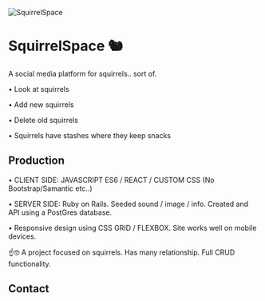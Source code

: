 
![SquirrelSpace](https://i.imgur.com/sbV2msw.png)

# SquirrelSpace 🐿
A social media platform for squirrels.. sort of. 

• Look at squirrels 

• Add new squirrels 
 
• Delete old squirrels 

• Squirrels have stashes where they keep snacks

## Production 

• CLIENT SIDE: JAVASCRIPT ES6 / REACT / CUSTOM CSS (No Bootstrap/Samantic etc..)

• SERVER SIDE: Ruby on Rails. Seeded sound / image / info. Created and  API using a PostGres database. 

• Responsive design using CSS GRID / FLEXBOX. Site works well on mobile devices. 

☝️🤓 A project focused on squirrels. Has many relationship. Full CRUD functionality. 

## Contact

